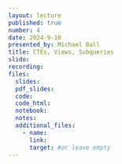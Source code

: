```yaml
---
layout: lecture
published: true
number: 4
date: 2024-9-10
presented_by: Michael Ball
title: CTEs, Views, Subqueries
slido:
recording:
files:
  slides:
  pdf_slides:
  code:
  code_html:
  notebook:
  notes:
  additional_files:
    - name:
      link:
      target: #or leave empty
---
```

